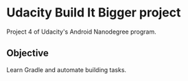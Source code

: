 # Udacity Build It Bigger project

Project 4 of Udacity's Android Nanodegree program.
## Objective

Learn Gradle and automate building tasks.
